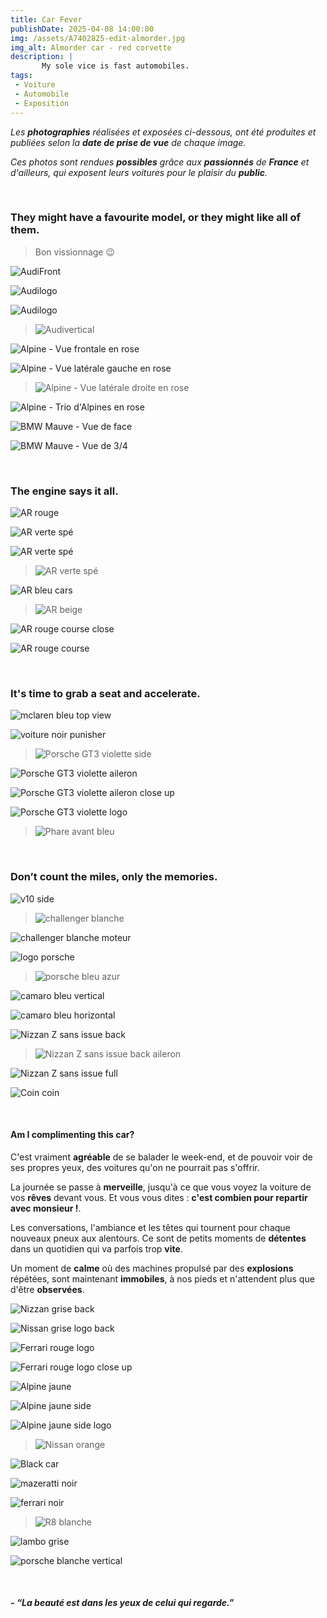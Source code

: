 ```yaml
---
title: Car Fever
publishDate: 2025-04-08 14:00:00
img: /assets/A7402825-edit-almorder.jpg
img_alt: Almorder car - red corvette
description: |
       My sole vice is fast automobiles.
tags:
 - Voiture
 - Automobile
 - Exposition
---
```


*Les **photographies** réalisées et exposées ci-dessous, ont été produites et publiées selon la **date de prise de vue** de chaque image.* 

*Ces photos sont rendues **possibles** grâce aux **passionnés** de **France** et d'ailleurs, qui exposent leurs voitures pour le plaisir du **public**.*

<p>&nbsp;</p>

### They might have a favourite model, or they might like all of them.
> Bon vissionnage 😉

![AudiFront](/assets/carpostertestaudi.jpg)

![Audilogo](/assets/Convertion_111-edit-clean.jpg)

![Audilogo](/assets/Convertion_115-edit-clean.jpg)

>![Audivertical](/assets/Convertion_122-edit-clean.jpg)

![Alpine - Vue frontale en rose](/assets/rosefrontalpine.jpg)

![Alpine - Vue latérale gauche en rose](/assets/sidealipinerose.jpg)

>![Alpine - Vue latérale droite en rose](/assets/siderightalpinerose.jpg)

![Alpine - Trio d'Alpines en rose](/assets/3caralpinerose.jpg)

![BMW Mauve - Vue de face](/assets/Convertion_35-edit-clean.jpg)

![BMW Mauve - Vue de 3/4](/assets/Convertion_40-edit-clean.jpg)

<p>&nbsp;</p>

### The engine says it all.

![AR rouge](/assets/A7403752-edit.jpg)

![AR verte spé](/assets/A7403755-edit.jpg)

![AR verte spé](/assets/A7403756-edit.jpg)

>![AR verte spé](/assets/A7403757-edit.jpg)

![AR bleu cars](/assets/A7403760-edit.jpg)

>![AR beige](/assets/A7403762-edit.jpg)

![AR rouge course close](/assets/A7403770-edit.jpg)

![AR rouge course](/assets/A7403768-edit.jpg)

<p>&nbsp;</p>

### It's time to grab a seat and accelerate.

![mclaren bleu top view](/assets/A7403657-edit.jpg)

![voiture noir punisher](/assets/A7403672-edit.jpg)

>![Porsche GT3 violette side](/assets/A7403677-edit.jpg)

![Porsche GT3 violette aileron](/assets/A7403680-edit.jpg)

![Porsche GT3 violette aileron close up](/assets/A7403682-edit.jpg)

![Porsche GT3 violette logo](/assets/A7403690-edit.jpg)

>![Phare avant bleu](/assets/A7403694-edit.jpg)

<p>&nbsp;</p>


### Don’t count the miles, only the memories.

![v10 side](/assets/A7402808-edit.jpg)

>![challenger blanche](/assets/A7402836-edit.jpg)

![challenger blanche moteur](/assets/A7402864-edit.jpg)

![logo porsche](/assets/A7402871-edit.jpg)

>![porsche bleu azur](/assets/A7402887-edit.jpg)

![camaro bleu vertical](/assets/A7402927-edit.jpg)

![camaro bleu horizontal](/assets/A7402931-edit.jpg)

![Nizzan Z sans issue back](/assets/A7402946-edit.jpg)

>![Nizzan Z sans issue back aileron](/assets/A7402952-edit.jpg)

![Nizzan Z sans issue full](/assets/A7403009-edit.jpg)

![Coin coin](/assets/A7402981-edit.jpg)

<p>&nbsp;</p>


#### Am I complimenting this car?

C'est vraiment **agréable** de se balader le week-end, et de pouvoir voir de ses propres yeux, des voitures qu'on ne pourrait pas s'offrir.

La journée se passe à **merveille**, jusqu'à ce que vous voyez la voiture de vos **rêves** devant vous. Et vous vous dites : **c'est combien pour repartir avec monsieur !**.

Les conversations, l'ambiance et les têtes qui tournent pour chaque nouveaux pneux aux alentours. Ce sont de petits moments de **détentes** dans un quotidien qui va parfois trop **vite**. 

Un moment de **calme** où des machines propulsé par des **explosions** répétées, sont maintenant **immobiles**, à nos pieds et n'attendent plus que d'être **observées**.

![Nizzan grise back](/assets/A7402648-edit.jpg)

![Nissan grise logo back](/assets/A7402653-edit.jpg)

![Ferrari rouge logo](/assets/A7402665-edit.jpg)

![Ferrari rouge logo close up](/assets/A7402666-edit.jpg)

![Alpine jaune](/assets/A7402825-edit-noplaque.jpg)

![Alpine jaune side](/assets/A7402674-edit.jpg)

![Alpine jaune side logo](/assets/A7402677-edit.jpg)

>![Nissan orange](/assets/A7402687-edit.jpg)

![Black car](/assets/A7402699-edit.jpg)

![mazeratti noir](/assets/A7402705-edit.jpg)

![ferrari noir](/assets/A7402723-edit.jpg)

>![R8 blanche](/assets/A7402743-edit.jpg)

![lambo grise](/assets/A7402783-edit.jpg)

![porsche blanche vertical](/assets/A7402793-edit.jpg)


<p>&nbsp;</p>

##### - *“La beauté est dans les yeux de celui qui regarde.”*
